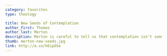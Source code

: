 ```yaml
---
category: favorites
type: theology

title: New Seeds of Contemplation
author_first: Thomas
author_last: Merton
description: Merton is careful to tell us that contemplation isn’t something we <i>do</i> as much as it is a way of life always available to us. He shows us that the contemplative life is a leisurely yet determined attentiveness to the life of God in ourselves and in the world — a vision that isn’t <i>achieved</i>, but <i>embodied</i>.
thumb: merton-new-seeds.jpg
link: http://a.co/h6ipOSe
---
```


